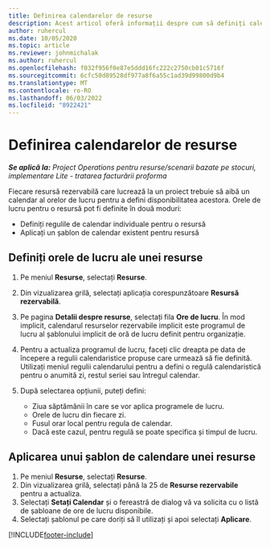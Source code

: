 ```yaml
---
title: Definirea calendarelor de resurse
description: Acest articol oferă informații despre cum să definiți calendarele orelor de lucru pentru resurse în Operațiuni de proiect.
author: ruhercul
ms.date: 10/05/2020
ms.topic: article
ms.reviewer: johnmichalak
ms.author: ruhercul
ms.openlocfilehash: f032f956f0e87e5ddd16fc222c2750cb01c5716f
ms.sourcegitcommit: 6cfc50d89528df977a8f6a55c1ad39d99800d9b4
ms.translationtype: MT
ms.contentlocale: ro-RO
ms.lasthandoff: 06/03/2022
ms.locfileid: "8922421"
---
```

# <a name="define-resource-calendars"></a>Definirea calendarelor de resurse

_**Se aplică la:** Project Operations pentru resurse/scenarii bazate pe stocuri, implementare Lite - tratarea facturării proforma_

Fiecare resursă rezervabilă care lucrează la un proiect trebuie să aibă un calendar al orelor de lucru pentru a defini disponibilitatea acestora. Orele de lucru pentru o resursă pot fi definite în două moduri: 

   - Definiți regulile de calendar individuale pentru o resursă
   - Aplicați un șablon de calendar existent pentru resursă

## <a name="define-a-resources-working-hours"></a>Definiți orele de lucru ale unei resurse

1. Pe meniul **Resurse**, selectați **Resurse**.
2. Din vizualizarea grilă, selectați aplicația corespunzătoare **Resursă rezervabilă**.
3. Pe pagina **Detalii despre resurse**, selectați fila **Ore de lucru**. În mod implicit, calendarul resurselor rezervabile implicit este programul de lucru al șablonului implicit de oră de lucru definit pentru organizație.
4. Pentru a actualiza programul de lucru, faceți clic dreapta pe data de începere a regulii calendaristice propuse care urmează să fie definită. Utilizați meniul regulii calendarului pentru a defini o regulă calendaristică pentru o anumită zi, restul seriei sau întregul calendar.
5. După selectarea opțiunii, puteți defini:

    - Ziua săptămânii în care se vor aplica programele de lucru.
    - Orele de lucru din fiecare zi.
    - Fusul orar local pentru regula de calendar.
    - Dacă este cazul, pentru regulă se poate specifica și timpul de lucru.

## <a name="applying-a-calendar-template-to-a-resource"></a>Aplicarea unui șablon de calendare unei resurse

1. Pe meniul **Resurse**, selectați **Resurse**.
2. Din vizualizarea grilă, selectați până la 25 de **Resurse rezervabile** pentru a actualiza.
3. Selectați **Setați Calendar** și o fereastră de dialog vă va solicita cu o listă de șabloane de ore de lucru disponibile.
4. Selectați șablonul pe care doriți să îl utilizați și apoi selectați **Aplicare**.


[!INCLUDE[footer-include](../includes/footer-banner.md)]